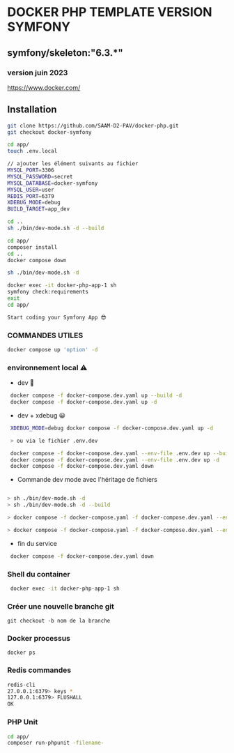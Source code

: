 # DOCKER PHP TEMPLATE VERSION SYMFONY
## symfony/skeleton:"6.3.*"
### version juin 2023
https://www.docker.com/

## Installation


```sh
git clone https://github.com/SAAM-D2-PAV/docker-php.git
git checkout docker-symfony

cd app/
touch .env.local

// ajouter les élément suivants au fichier
MYSQL_PORT=3306
MYSQL_PASSWORD=secret
MYSQL_DATABASE=docker-symfony
MYSQL_USER=user
REDIS_PORT=6379
XDEBUG_MODE=debug
BUILD_TARGET=app_dev

cd ..
sh ./bin/dev-mode.sh -d --build

cd app/
composer install
cd ..
docker compose down

sh ./bin/dev-mode.sh -d

docker exec -it docker-php-app-1 sh
symfony check:requirements
exit
cd app/

Start coding your Symfony App 😎
```

### COMMANDES UTILES 

```sh
docker compose up 'option' -d
```
 ### environnement local ⚠

- dev 🥴

```sh
 docker compose -f docker-compose.dev.yaml up --build -d
 docker compose -f docker-compose.dev.yaml up -d
```

- dev + xdebug 😀

```sh
 XDEBUG_MODE=debug docker compose -f docker-compose.dev.yaml up -d

 > ou via le fichier .env.dev

 docker compose -f docker-compose.dev.yaml --env-file .env.dev up --build -d
 docker compose -f docker-compose.dev.yaml --env-file .env.dev up -d
 docker compose -f docker-compose.dev.yaml down
```

- Commande dev mode avec l'héritage de fichiers

```sh

> sh ./bin/dev-mode.sh -d  
> sh ./bin/dev-mode.sh -d --build

> docker compose -f docker-compose.yaml -f docker-compose.dev.yaml --env-file .env.dev up --build -d

> docker compose -f docker-compose.yaml -f docker-compose.dev.yaml --env-file .env.dev up -d
```

- fin du service

```sh
 docker compose -f docker-compose.dev.yaml down
```


### Shell du container
```sh
 docker exec -it docker-php-app-1 sh
 ```

 ### Créer une nouvelle branche git 
 `git checkout -b nom de la branche  `


### Docker processus
`docker ps`

### Redis commandes
```sh
redis-cli
27.0.0.1:6379> keys *
127.0.0.1:6379> FLUSHALL
OK
 ```

 ### PHP Unit
```sh
cd app/
composer run-phpunit -filename-
 ```